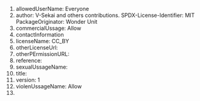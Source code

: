 1. allowedUserName: Everyone
1. author: V-Sekai and others contributions. SPDX-License-Identifier: MIT PackageOriginator: Wonder Unit
1. commercialUssage: Allow
1. contactInformation
1. licenseName: CC_BY
1. otherLicenseUrl:
1. otherPErmissionURL:
1. reference:
1. sexualUssageName:
1. title:
1. version: 1
1. violenUssageName: Allow
2. 
